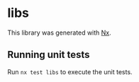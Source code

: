 # libs

This library was generated with [Nx](https://nx.dev).

## Running unit tests

Run `nx test libs` to execute the unit tests.
